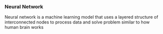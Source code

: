 ### Neural Network
Neural network is a machine learning model that uses a layered structure of interconnected nodes to process data and solve problem similar to how human brain works

